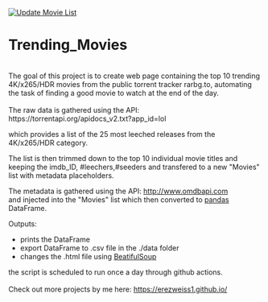[![Update Movie List](https://github.com/ErezWeiss1/Trending_Movies/actions/workflows/UpdateMovieList.yml/badge.svg)](https://github.com/ErezWeiss1/Trending_Movies/actions/workflows/UpdateMovieList.yml)

# Trending_Movies
<br>
The goal of this project is to create web page containing the top 10 trending 4K/x265/HDR movies from the public torrent tracker rarbg.to, automating the task of finding a good movie to watch at the end of the day.
<br>
<br>
The raw data is gathered using the API:
https://torrentapi.org/apidocs_v2.txt?app_id=lol

which provides a list of the 25 most leeched releases from the 4K/x265/HDR category.

The list is then trimmed down to the top 10 individual movie titles and keeping the imdb_ID, #leechers,#seeders and transfered to a new "Movies" list with metadata placeholders.

The metadata is gathered using the API:
http://www.omdbapi.com  
and injected into the "Movies" list which then converted to [pandas](https://github.com/pandas-dev/pandas) DataFrame.

Outputs:
 
* prints the DataFrame
* export DataFrame to .csv file in the ./data folder
* changes the .html file using [BeatifulSoup](https://www.crummy.com/software/BeautifulSoup/bs4/doc/)

the script is scheduled to run once a day through github actions.
<br>
<br>
Check out more projects by me here: https://erezweiss1.github.io/

